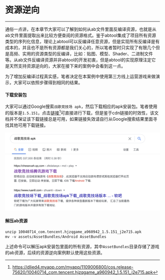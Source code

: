 # 资源逆向
---

通俗一点讲，在本章节大家可以了解到如何从ab文件里面反编译资源，也就是从ab文件里面提取出来比较方便查阅的资源格式。鉴于abtool集成了项目所有资源类型的序列化信息，理论上abtool可以反编译任意资源，但是实现所有反编译是有成本的，并且也不是所有资源都是我们关心的，所以笔者暂时只实现了有限几个但是高频、实用的资源类型的反编译，比如：贴图、模型、Shader、二进制文件等。从ab文件反编译资源并非abtool的开发初衷，但是abtool的实现原理注定它是天然支持资源逆向的，大家在接下来的案例中会看到这一点。


为了增加反编译过程真实感，笔者决定在本案例中使用第三方线上运营游戏来做演示，大家可以依照步骤得到相同的结果。

#### 下载安装包

大家可以通过Google搜索`战歌竞技场 apk`，然后下载相应的apk安装包。笔者使用的版本是`1.5.151`，点击[链接](https://dlied4.myapp.com/myapp/1109006800/cos.release-75620/10040714_com.tencent.hjzqgame_a960942_1.5.151_j2e715.apk)[^1]可直接进行下载，但是鉴于cdn链接的时效性，该文档并不保证该下载链接总是可用，如果链接失效请自行从Google搜索结果里面寻找其他可用下载链接。

![](google-apk.png)

#### 解压ab资源

```
unzip 10040714_com.tencent.hjzqgame_a960942_1.5.151_j2e715.apk
mv -v assets/AssetBundles/Android AssetBundles
```

上述命令可以解压apk安装包里面的所有资源，其中`AssetBundles`目录存储了游戏的ab资源，后续的资源逆向案例默认使用这些资源。

[^1]: https://dlied4.myapp.com/myapp/1109006800/cos.release-75620/10040714_com.tencent.hjzqgame_a960942_1.5.151_j2e715.apk

